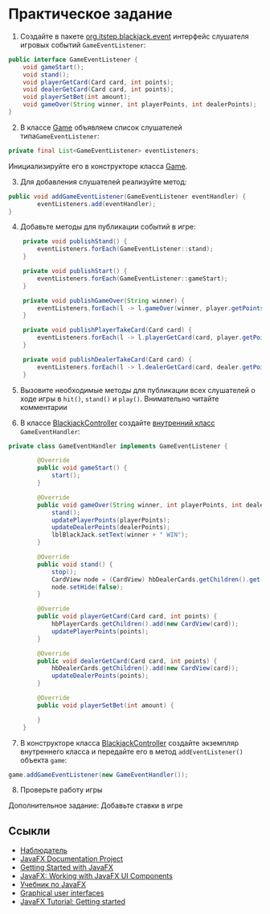 # Практическое задание

1. Создайте в пакете [org.itstep.blackjack.event](src/main/java/org/itstep/blackjack/event) интерфейс 
   слушателя игровых событий `GameEventListener`:

```java
public interface GameEventListener {
    void gameStart();
    void stand();
    void playerGetCard(Card card, int points);
    void dealerGetCard(Card card, int points);
    void playerSetBet(int amount);
    void gameOver(String winner, int playerPoints, int dealerPoints);
}
```

2. В классе [Game](src/main/java/org/itstep/blackjack/Game.java) объявляем список слушателей типа`GameEventListener`:

```java
private final List<GameEventListener> eventListeners;
```

Инициализируйте его в конструкторе класса [Game](src/main/java/org/itstep/blackjack/Game.java).

3. Для добавления слушателей реализуйте метод:

```java
public void addGameEventListener(GameEventListener eventHandler) {
        eventListeners.add(eventHandler);
}
```

4. Добавьте методы для публикации событий в игре:

```java
    private void publishStand() {
        eventListeners.forEach(GameEventListener::stand);
    }

    private void publishStart() {
        eventListeners.forEach(GameEventListener::gameStart);
    }

    private void publishGameOver(String winner) {
        eventListeners.forEach(l -> l.gameOver(winner, player.getPoints(), dealer.getPoints()));
    }

    private void publishPlayerTakeCard(Card card) {
        eventListeners.forEach(l -> l.playerGetCard(card, player.getPoints()));
    }

    private void publishDealerTakeCard(Card card) {
        eventListeners.forEach(l -> l.dealerGetCard(card, dealer.getPoints()));
    }
```

5. Вызовите необходимые методы для публикации всех слушателей о ходе игры в `hit()`, `stand()` и `play()`.
Внимательно читайте комментарии

6. В классе [BlackjackController](src/main/java/org/itstep/ui/controller/BlackjackController.java) 
   создайте [внутренний класс](https://ru.wikipedia.org/wiki/%D0%92%D0%BD%D1%83%D1%82%D1%80%D0%B5%D0%BD%D0%BD%D0%B8%D0%B9_%D0%BA%D0%BB%D0%B0%D1%81%D1%81) `GameEventHandler`:

```java
private class GameEventHandler implements GameEventListener {

        @Override
        public void gameStart() {
            start();
        }

        @Override
        public void gameOver(String winner, int playerPoints, int dealerPoints) {
            stand();
            updatePlayerPoints(playerPoints);
            updateDealerPoints(dealerPoints);
            lblBlackJack.setText(winner + " WIN");
        }

        @Override
        public void stand() {
            stop();
            CardView node = (CardView) hbDealerCards.getChildren().get(0);
            node.setHide(false);
        }

        @Override
        public void playerGetCard(Card card, int points) {
            hbPlayerCards.getChildren().add(new CardView(card));
            updatePlayerPoints(points);
        }

        @Override
        public void dealerGetCard(Card card, int points) {
            hbDealerCards.getChildren().add(new CardView(card));
            updateDealerPoints(points);
        }

        @Override
        public void playerSetBet(int amount) {

        }
    }
```

7. В конструкторе класса [BlackjackController](src/main/java/org/itstep/ui/controller/BlackjackController.java) 
   создайте экземпляр внутреннего класса и передайте его в метод `addEventListener()` объекта `game`:

```java
game.addGameEventListener(new GameEventHandler());
```

8. Проверьте работу игры

Дополнительное задание: Добавьте ставки в игре

## Ссыкли

* [Наблюдатель](https://refactoring.guru/ru/design-patterns/observer)
* [JavaFX Documentation Project](https://fxdocs.github.io/docs/book.pdf)
* [Getting Started with JavaFX](https://docs.oracle.com/javase/8/javase-clienttechnologies.htm)
* [JavaFX: Working with JavaFX UI Components](https://docs.oracle.com/javase/8/javafx/user-interface-tutorial/ui_controls.htm)
* [Учебник по JavaFX](https://code.makery.ch/ru/library/javafx-tutorial/)
* [Graphical user interfaces](https://java-programming.mooc.fi/part-13)
* [JavaFX Tutorial: Getting started](https://www.vojtechruzicka.com/javafx-getting-started/)
